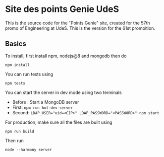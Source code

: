 # Site des points Genie UdeS

This is the source code for the "Points Genie" site, created for the 57th promo of Engineering at UdeS. This is the version for the 61st promoition.

## Basics

To install, first install npm, nodejs@8 and mongodb then do

    npm install

You can run tests using

    npm tests

You can start the server in dev mode using two terminals

 - Before : Start a MongoDB server 
 - First: `npm run hot-dev-server`
 - Second: `LDAP_USER="uid=<CIP>" LDAP_PASSWORD="<PASSWORD>" npm start`

For production, make sure all the files are built using

    npm run build

Then run

    node --harmony server
